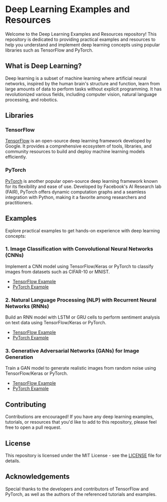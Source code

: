 ﻿
# Deep Learning Examples and Resources

Welcome to the Deep Learning Examples and Resources repository! This repository is dedicated to providing practical examples and resources to help you understand and implement deep learning concepts using popular libraries such as TensorFlow and PyTorch.

## What is Deep Learning?

Deep learning is a subset of machine learning where artificial neural networks, inspired by the human brain's structure and function, learn from large amounts of data to perform tasks without explicit programming. It has revolutionized various fields, including computer vision, natural language processing, and robotics.

## Libraries

### TensorFlow

[TensorFlow](https://www.tensorflow.org/) is an open-source deep learning framework developed by Google. It provides a comprehensive ecosystem of tools, libraries, and community resources to build and deploy machine learning models efficiently.

### PyTorch

[PyTorch](https://pytorch.org/) is another popular open-source deep learning framework known for its flexibility and ease of use. Developed by Facebook's AI Research lab (FAIR), PyTorch offers dynamic computation graphs and a seamless integration with Python, making it a favorite among researchers and practitioners.

## Examples

Explore practical examples to get hands-on experience with deep learning concepts:

### 1. Image Classification with Convolutional Neural Networks (CNNs)

Implement a CNN model using TensorFlow/Keras or PyTorch to classify images from datasets such as CIFAR-10 or MNIST.

- [TensorFlow Example](examples/image_classification_cnn_tensorflow/)
- [PyTorch Example](examples/image_classification_cnn_pytorch/)

### 2. Natural Language Processing (NLP) with Recurrent Neural Networks (RNNs)

Build an RNN model with LSTM or GRU cells to perform sentiment analysis on text data using TensorFlow/Keras or PyTorch.

- [TensorFlow Example](examples/nlp_rnn_tensorflow/)
- [PyTorch Example](examples/nlp_rnn_pytorch/)

### 3. Generative Adversarial Networks (GANs) for Image Generation

Train a GAN model to generate realistic images from random noise using TensorFlow/Keras or PyTorch.

- [TensorFlow Example](examples/gan_image_generation_tensorflow/)
- [PyTorch Example](examples/gan_image_generation_pytorch/)

## Contributing

Contributions are encouraged! If you have any deep learning examples, tutorials, or resources that you'd like to add to this repository, please feel free to open a pull request.

## License

This repository is licensed under the MIT License - see the [LICENSE](LICENSE) file for details.

## Acknowledgements

Special thanks to the developers and contributors of TensorFlow and PyTorch, as well as the authors of the referenced tutorials and examples.

